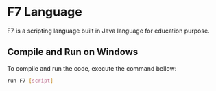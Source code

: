 # F7 Language

F7 is a scripting language built in Java language for education purpose.

## Compile and Run on Windows

To compile and run the code, execute the command bellow:

```sh
run F7 [script]
```
